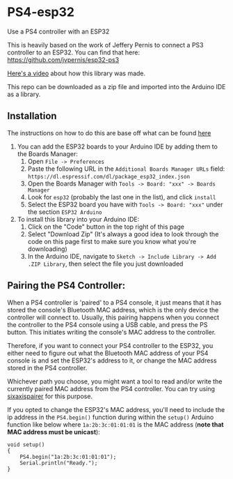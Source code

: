 # PS4-esp32
Use a PS4 controller with an ESP32

This is heavily based on the work of Jeffery Pernis to connect a PS3 controller to an ESP32.
You can find that here: https://github.com/jvpernis/esp32-ps3

[Here's a video](https://youtu.be/BmlKBs27pgE) about how this library was made.

This repo can be downloaded as a zip file and imported into the Arduino IDE as a library.

## Installation
The instructions on how to do this are base off what can be found [here](https://github.com/jvpernis/esp32-ps3/issues/3#issuecomment-517141523)
1. You can add the ESP32 boards to your Arduino IDE by adding them to the Boards Manager:
    1. Open `File -> Preferences`
    1. Paste the following URL in the `Additional Boards Manager URLs` field:
    `https://dl.espressif.com/dl/package_esp32_index.json`
    1. Open the Boards Manager with `Tools -> Board: "xxx" -> Boards Manager`
    1. Look for `esp32` (probably the last one in the list), and click `install`
    1. Select the ESP32 board you have with `Tools -> Board: "xxx"` under the section `ESP32 Arduino`
1. To install this library into your Arduino IDE:
    1. Click on the "Code" button in the top right of this page
    1. Select "Download Zip" (It's always a good idea to look through the code on this page first to make sure you know what you're downloading)
    1. In the Arduino IDE, navigate to `Sketch -> Include Library -> Add .ZIP Library`, then select the file you just downloaded 

## Pairing the PS4 Controller:
When a PS4 controller is 'paired' to a PS4 console, it just means that it has stored the console's Bluetooth MAC address, which is the only device the controller will connect to. Usually, this pairing happens when you connect the controller to the PS4 console using a USB cable, and press the PS button. This initiates writing the console's MAC address to the controller.

Therefore, if you want to connect your PS4 controller to the ESP32, you either need to figure out what the Bluetooth MAC address of your PS4 console is and set the ESP32's address to it, or change the MAC address stored in the PS4 controller.

Whichever path you choose, you might want a tool to read and/or write the currently paired MAC address from the PS4 controller. You can try using [sixaxispairer](https://github.com/user-none/sixaxispairer) for this purpose.

If you opted to change the ESP32's MAC address, you'll need to include the ip address in the ```PS4.begin()``` function during within the ```setup()``` Arduino function like below where ```1a:2b:3c:01:01:01``` is the MAC address (**note that MAC address must be unicast**):
```
void setup()
{
    PS4.begin("1a:2b:3c:01:01:01");
    Serial.println("Ready.");
}
```
